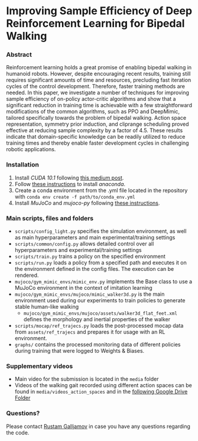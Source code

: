 # Improving Sample Efficiency of Deep Reinforcement Learning for Bipedal Walking

### Abstract
Reinforcement learning holds a great promise of
enabling bipedal walking in humanoid robots. However, despite
encouraging recent results, training still requires significant
amounts of time and resources, precluding fast iteration cycles
of the control development. Therefore, faster training methods
are needed. In this paper, we investigate a number of techniques for improving sample efficiency of on-policy actor-critic
algorithms and show that a significant reduction in training
time is achievable with a few straightforward modifications of
the common algorithms, such as PPO and DeepMimic, tailored
specifically towards the problem of bipedal walking. Action
space representation, symmetry prior induction, and cliprange
scheduling proved effective at reducing sample complexity by
a factor of 4.5. These results indicate that domain-specific
knowledge can be readily utilized to reduce training times and
thereby enable faster development cycles in challenging robotic
applications.

### Installation

1. Install _CUDA 10.1_ following [this medium post](https://medium.com/@exesse/cuda-10-1-installation-on-ubuntu-18-04-lts-d04f89287130). 
2. Follow [these instructions](https://phoenixnap.com/kb/how-to-install-anaconda-ubuntu-18-04-or-20-04) to install _anaconda_.
3. Create a conda environment from the .yml file located in the repository with
`conda env create -f path/to/conda_env.yml`
4. Install _MuJoCo_ and _mujoco-py_ following [these instructions](https://github.com/openai/mujoco-py#install-mujoco).

### Main scripts, files and folders

- `scripts/config_light.py` specifies the simulation environment, as well as main hyperparameters and main experimental/training settings 
- `scripts/common/config.py` allows detailed control over all hyperparameters and experimental/training settings
- `scripts/train.py` trains a policy on the specified environment
- `scripts/run.py` loads a policy from a specified path and executes it on the environment defined in the config files. The execution can be rendered.
- `mujoco/gym_mimic_envs/mimic_env.py` implements the Base class to use a MuJoCo environment in the context of imitation learning
- `mujoco/gym_mimic_envs/mujoco/mimic_walker3d.py` is the main environment used during our experiments to train policies to generate stable human-like walking
   - `mujoco/gym_mimic_envs/mujoco/assets/walker3d_flat_feet.xml` defines the morphology and inertial properties of the walker  
- `scripts/mocap/ref_trajecs.py` loads the post-processed mocap data from `assets/ref_trajecs` and prepares it for usage with an RL environment.
- `graphs/` contains the processed monitoring data of different policies during training that were logged to Weights & Biases. 


### Supplementary videos

- Main video for the submission is located in the `media` folder
- Videos of the walking gait recorded using different action spaces can be found in `media/videos_action_spaces` and in the [following Google Drive Folder](https://drive.google.com/drive/folders/1m-A7gxOcjN1_ZeDBMGs1AZ6Khp1Ebrjv?usp=sharing)

### Questions?

Please contact [Rustam Galljamov](mailto:rustam.galljamov@gmail.com) in case you have any questions regarding the code.
